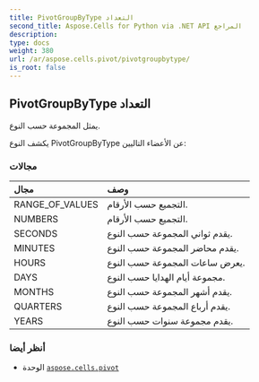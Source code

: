 ```yaml
---
title: PivotGroupByType التعداد
second_title: Aspose.Cells for Python via .NET API المراجع
description:
type: docs
weight: 380
url: /ar/aspose.cells.pivot/pivotgroupbytype/
is_root: false
---
```

##  PivotGroupByType التعداد
يمثل المجموعة حسب النوع.



يكشف النوع PivotGroupByType عن الأعضاء التاليين:

###  مجالات
| مجال| وصف|
| :- | :- |
| RANGE_OF_VALUES | التجميع حسب الأرقام.|
| NUMBERS | التجميع حسب الأرقام.|
| SECONDS | يقدم ثواني المجموعة حسب النوع.|
| MINUTES | يقدم محاضر المجموعة حسب النوع.|
| HOURS | يعرض ساعات المجموعة حسب النوع.|
| DAYS | مجموعة أيام الهدايا حسب النوع.|
| MONTHS | يقدم أشهر المجموعة حسب النوع.|
| QUARTERS |يقدم أرباع المجموعة حسب النوع.|
| YEARS | يقدم مجموعة سنوات حسب النوع.|



###  أنظر أيضا
* الوحدة [`aspose.cells.pivot`](..)
